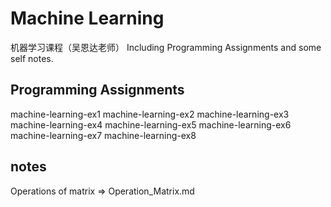 # Machine Learning

机器学习课程（吴恩达老师）
Including Programming Assignments and some self notes.

## Programming Assignments
machine-learning-ex1
machine-learning-ex2
machine-learning-ex3
machine-learning-ex4
machine-learning-ex5
machine-learning-ex6
machine-learning-ex7
machine-learning-ex8

## notes
Operations of matrix => Operation_Matrix.md
